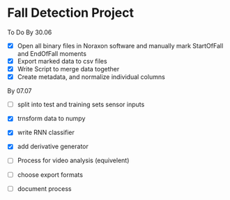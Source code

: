 # Fall Detection Project
To Do
By 30.06
- [X] Open all binary files in Noraxon software and manually mark StartOfFall and EndOfFall moments
- [X] Export marked data to csv files
- [X] Write Script to merge data together
- [X] Create metadata, and normalize individual columns

By 07.07
- [ ] split into test and training sets sensor inputs
- [X] trnsform data to numpy
- [X] write RNN classifier
- [X] add derivative generator


- [ ] Process for video analysis (equivelent)
- [ ] choose export formats
- [ ] document process



